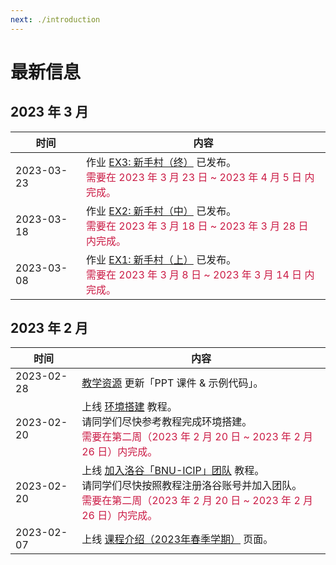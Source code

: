 ```yaml
---
next: ./introduction
---
```


# 最新信息

## 2023 年 3 月

| 时间 | 内容 |
| --- | --- |
| 2023-03-23 | 作业 [EX3: 新手村（终）](/2023_spring/exercise/ex3_beginners_village_part3) 已发布。<br> <span style="color: #CB1B45">需要在 2023 年 3 月 23 日 ~ 2023 年 4 月 5 日 内完成。</span> |
| 2023-03-18 | 作业 [EX2: 新手村（中）](/2023_spring/exercise/ex2_beginners_village_part2) 已发布。<br> <span style="color: #CB1B45">需要在 2023 年 3 月 18 日 ~ 2023 年 3 月 28 日 内完成。</span> |
| 2023-03-08 | 作业 [EX1: 新手村（上）](/2023_spring/exercise/ex1_beginners_village_part1) 已发布。<br> <span style="color: #CB1B45">需要在 2023 年 3 月 8 日 ~ 2023 年 3 月 14 日 内完成。</span> |

## 2023 年 2 月

| 时间 | 内容 |
| --- | --- |
| 2023-02-28 | [教学资源](/2023_spring/information/resources) 更新「PPT 课件 & 示例代码」。 |
| 2023-02-20 | 上线 [环境搭建](/2023_spring/preparation/environment_setup) 教程。<br> 请同学们尽快参考教程完成环境搭建。<br> <span style="color: #CB1B45">需要在第二周（2023 年 2 月 20 日 ~ 2023 年 2 月 26 日）内完成。</span> |
| 2023-02-20 | 上线 [加入洛谷「BNU-ICIP」团队](/2023_spring/preparation/join_luogu) 教程。<br> 请同学们尽快按照教程注册洛谷账号并加入团队。<br> <span style="color: #CB1B45">需要在第二周（2023 年 2 月 20 日 ~ 2023 年 2 月 26 日）内完成。</span> |
| 2023-02-07 | 上线 [课程介绍（2023年春季学期）](/2023_spring/information/introduction) 页面。 |
